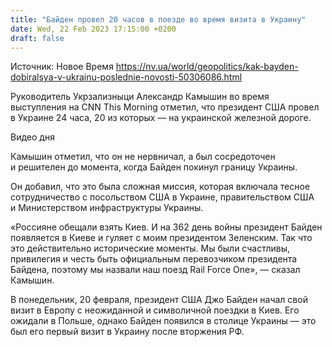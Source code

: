 ```yaml
---
title: "Байден провел 20 часов в поезде во время визита в Украину"
date: Wed, 22 Feb 2023 17:15:00 +0200
draft: false
---
```

Источник: Новое Время https://nv.ua/world/geopolitics/kak-bayden-dobiralsya-v-ukrainu-poslednie-novosti-50306086.html


 Руководитель Укрзализныци Александр Камышин во время выступления на CNN This Morning отметил, что президент США провел в Украине 24 часа, 20 из которых — на украинской железной дороге.

  Видео дня   

Камышин отметил, что он не нервничал, а был сосредоточен и решителен до момента, когда Байден покинул границу Украины.

Он добавил, что это была сложная миссия, которая включала тесное сотрудничество с посольством США в Украине, правительством США и Министерством инфраструктуры Украины.

«Россияне обещали взять Киев. И на 362 день войны президент Байден появляется в Киеве и гуляет с моим президентом Зеленским. Так что это действительно исторические моменты. Мы были счастливы, привилегия и честь быть официальным перевозчиком президента Байдена, поэтому мы назвали наш поезд Rail Force One», — сказал Камышин.

В понедельник, 20 февраля, президент США Джо Байден начал свой визит в Европу с неожиданной и символичной поездки в Киев. Его ожидали в Польше, однако Байден появился в столице Украины — это был его первый визит в Украину после вторжения РФ.
